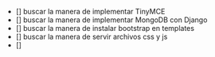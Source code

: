 * [] buscar la manera de implementar TinyMCE
* [] buscar la manera de implementar MongoDB con Django 
* [] buscar la manera de instalar bootstrap en templates
* [] buscar la manera de servir archivos css y js
* []  